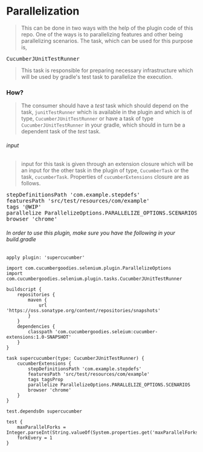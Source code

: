 # Parallelization
> This can be done in two ways with the help of the plugin code of this repo. One of the ways is to
parallelizing features and other being parallelizing scenarios. The task, which can be used for this
purpose is,
<pre>CucumberJUnitTestRunner</pre>
> This task is responsible for preparing necessary infrastructure which will be used by gradle's test
task to parallelize the execution.
### How?
> The consumer should have a *test* task which should depend on the task, `junitTestRunner`
which is available in the plugin and which is of type, `CucumberJUnitTestRunner` or have
a task of type `CucumberJUnitTestRunner` in your gradle, which should in turn be a
dependent task of the *test* task.
###### input
> input for this task is given through an extension closure which will be an input for the other task
in the plugin of type, `CucumberTask` or the task, `cucumberTask`. Properties of `cucumberExtensions`
closure are as follows.
<pre>
stepDefinitionsPath 'com.example.stepdefs'
featuresPath 'src/test/resources/com/example'
tags '@WIP'
parallelize ParallelizeOptions.PARALLELIZE_OPTIONS.SCENARIOS
browser 'chrome'
</pre>

###### In order to use this plugin, make sure you have the following in your build.gradle
```
apply plugin: 'supercucumber'

import com.cucumbergoodies.selenium.plugin.ParallelizeOptions
import com.cucumbergoodies.selenium.plugin.tasks.CucumberJUnitTestRunner

buildscript {
    repositories {
        maven {
            url 'https://oss.sonatype.org/content/repositories/snapshots'
        }
    }
    dependencies {
        classpath 'com.cucumbergoodies.seleium:cucumber-extensions:1.0-SNAPSHOT'
    }
}

task supercucumber(type: CucumberJUnitTestRunner) {
	cucumberExtensions {
		stepDefinitionsPath 'com.example.stepdefs'
		featuresPath 'src/test/resources/com/example'
		tags tagsProp
		parallelize ParallelizeOptions.PARALLELIZE_OPTIONS.SCENARIOS
		browser 'chrome'
	}
}

test.dependsOn supercucumber

test {
    maxParallelForks = Integer.parseInt(String.valueOf(System.properties.get('maxParallelForks')))
    forkEvery = 1
}
```